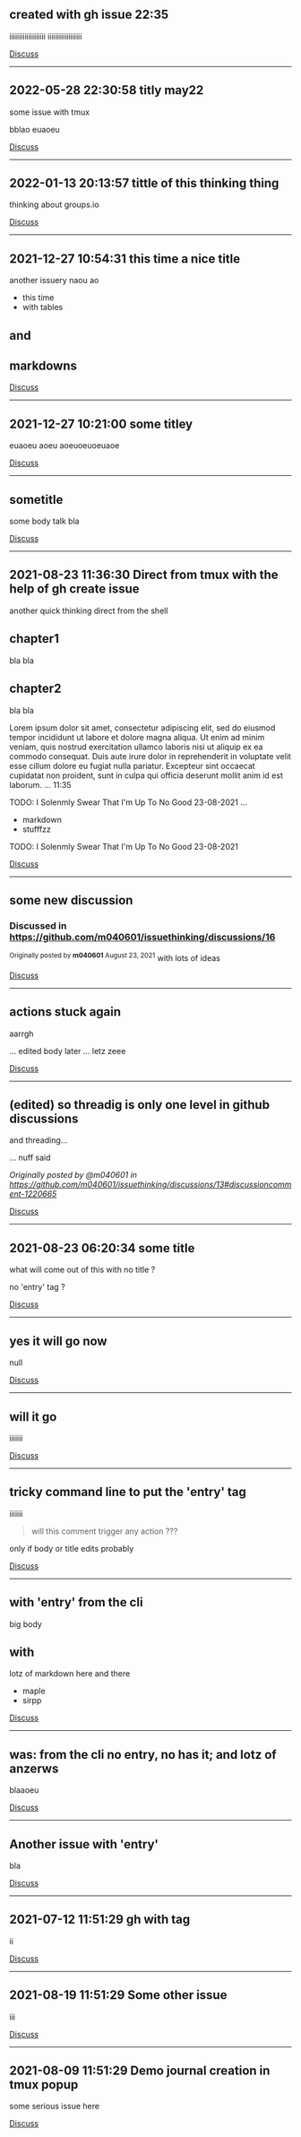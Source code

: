 ## created with gh issue 22:35
iiiiiiiiiiiiiiiiiii
iiiiiiiiiiiiiiiiii


[Discuss](https://github.com/m040601/issuethinking/issues/26)

<hr>

## 2022-05-28 22:30:58 titly may22
some issue with tmux

bblao euaoeu 


[Discuss](https://github.com/m040601/issuethinking/issues/25)

<hr>

## 2022-01-13 20:13:57 tittle of this thinking thing
thinking about groups.io


[Discuss](https://github.com/m040601/issuethinking/issues/24)

<hr>

## 2021-12-27 10:54:31 this time a nice title
another issuery
naou ao


- this time
- with tables

and
----


markdowns
----



[Discuss](https://github.com/m040601/issuethinking/issues/23)

<hr>

## 2021-12-27 10:21:00 some titley
euaoeu aoeu aoeuoeuoeuaoe


[Discuss](https://github.com/m040601/issuethinking/issues/22)

<hr>

## sometitle
some body talk
bla


[Discuss](https://github.com/m040601/issuethinking/issues/21)

<hr>

## 2021-08-23 11:36:30 Direct from tmux with the help of gh create issue
another quick thinking
direct from the shell

chapter1
----

bla
bla

chapter2
----

bla
bla

Lorem ipsum dolor sit amet, consectetur adipiscing elit, sed do eiusmod tempor incididunt ut labore et dolore magna aliqua. Ut enim ad minim veniam, quis nostrud exercitation ullamco laboris nisi ut aliquip ex ea commodo consequat. Duis aute irure dolor in reprehenderit in voluptate velit esse cillum dolore eu fugiat nulla pariatur. Excepteur sint occaecat cupidatat non proident, sunt in culpa qui officia deserunt mollit anim id est laborum.
...
11:35

TODO:
I Solenmly Swear That I'm Up To No Good
23-08-2021
...


- markdown
- stufffzz



TODO:
I Solenmly Swear That I'm Up To No Good
23-08-2021


[Discuss](https://github.com/m040601/issuethinking/issues/20)

<hr>

## some new discussion
### Discussed in https://github.com/m040601/issuethinking/discussions/16

<div type='discussions-op-text'>

<sup>Originally posted by **m040601** August 23, 2021</sup>
with lots of ideas</div>

[Discuss](https://github.com/m040601/issuethinking/issues/17)

<hr>

## actions stuck again
aarrgh

... edited body later ... letz zeee

[Discuss](https://github.com/m040601/issuethinking/issues/15)

<hr>

## (edited) so threadig is only one level in github discussions 
and threading...

... nuff said

_Originally posted by @m040601 in https://github.com/m040601/issuethinking/discussions/13#discussioncomment-1220665_

[Discuss](https://github.com/m040601/issuethinking/issues/14)

<hr>

## 2021-08-23 06:20:34 some title
what will come out of this with no title ?

no 'entry' tag ?


[Discuss](https://github.com/m040601/issuethinking/issues/12)

<hr>

## yes it will go now
null

[Discuss](https://github.com/m040601/issuethinking/issues/11)

<hr>

## will it go
iiiiiii


[Discuss](https://github.com/m040601/issuethinking/issues/10)

<hr>

## tricky command line to put the 'entry' tag
iiiiiii
> will this comment trigger any action ???

only if body or title edits probably

[Discuss](https://github.com/m040601/issuethinking/issues/9)

<hr>

## with 'entry' from the cli
big body


with
----

lotz of markdown
here and there


- maple
- sirpp


[Discuss](https://github.com/m040601/issuethinking/issues/8)

<hr>

## was: from the cli no entry, no has it; and lotz of anzerws
blaaoeu



[Discuss](https://github.com/m040601/issuethinking/issues/7)

<hr>

## Another issue with 'entry'
bla

[Discuss](https://github.com/m040601/issuethinking/issues/6)

<hr>

## 2021-07-12 11:51:29 gh with tag
ii


[Discuss](https://github.com/m040601/issuethinking/issues/5)

<hr>

## 2021-08-19 11:51:29 Some other issue
iii

[Discuss](https://github.com/m040601/issuethinking/issues/2)

<hr>

## 2021-08-09 11:51:29 Demo journal creation in tmux popup
some serious issue here

[Discuss](https://github.com/m040601/issuethinking/issues/1)

